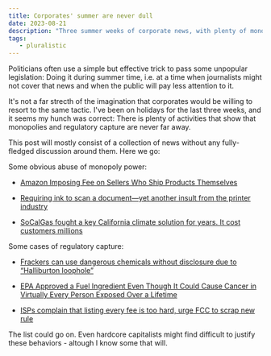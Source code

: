 ```yaml
---
title: Corporates' summer are never dull
date: 2023-08-21
description: "Three summer weeks of corporate news, with plenty of monopolies and regulatory capture going on"
tags:
   - pluralistic
---
```


Politicians often use a simple but effective trick to pass some unpopular legislation: Doing it during summer time, i.e. at a time when journalists might not cover that news and when the public will pay less attention to it. 

It's not a far strecth of the imagination that corporates would be willing to resort to the same tactic. 
I've been on holidays for the last three weeks, and it seems my hunch was correct: There is plenty of activities that show that monopolies and regulatory capture are never far away.

This post will mostly consist of a collection of news without any fully-fledged discussion around them. 
Here we go:

Some obvious abuse of monopoly power:

- [Amazon Imposing Fee on Sellers Who Ship Products Themselves](https://www.bloomberg.com/news/articles/2023-08-16/amazon-is-imposing-fee-on-sellers-who-ship-products-themselves#xj4y7vzkg)

- [Requiring ink to scan a document—yet another insult from the printer industry](https://arstechnica.com/gadgets/2023/08/the-printers-that-require-ink-to-scan-and-fax/)

- [SoCalGas fought a key California climate solution for years. It cost customers millions](https://www.sacbee.com/news/politics-government/capitol-alert/article277266828.html)

Some cases of regulatory capture:

- [Frackers can use dangerous chemicals without disclosure due to “Halliburton loophole”](https://insideclimatenews.org/news/04082023/halliburton-loophole-fracking-pennsylvania/)

- [EPA Approved a Fuel Ingredient Even Though It Could Cause Cancer in Virtually Every Person Exposed Over a Lifetime](https://www.propublica.org/article/epa-approved-chevron-fuel-ingredient-cancer-risk-plastics-biofuel)

- [ISPs complain that listing every fee is too hard, urge FCC to scrap new rule](https://arstechnica.com/tech-policy/2023/08/isps-complain-that-listing-every-fee-is-too-hard-urge-fcc-to-scrap-new-rule/)

The list could go on. Even hardcore capitalists might find difficult to justify these behaviors - altough I know some that will.
